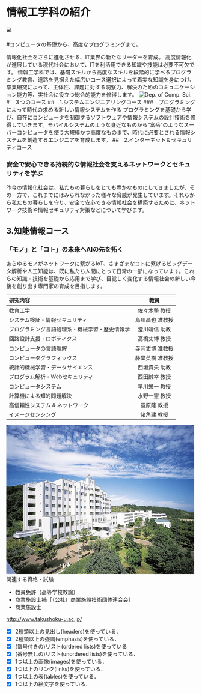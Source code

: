 # 情報工学科の紹介 
:computer:
<!-- Markdown記法を使って学科の紹介ページを作る -->

#コンピュータの基礎から、高度なプログラミングまで。

情報化社会をさらに進化させる、IT業界の新たなリーダーを育成。
高度情報化が進展している現代社会において、ITを利活用できる知識や技能は必要不可欠です。
情報工学科では、基礎スキルから高度なスキルを段階的に学べるプログラミング教育、進路を見据えた幅広いコース選択によって着実な知識を身につけ、卒業研究によって、主体性、課題に対する洞察力、解決のためのコミュニケーション能力等、実社会に役立つ総合的能力を修得します。
![Dep. of Comp. Sci.](https://feng.takushoku-u.ac.jp/albums/abm00004330.jpg "情報工学科")
#　３つのコース
##　1.システムエンジニアリングコース
###　プログラミングによって時代の求める新しい情報システムを作る
プログラミングを基礎から学び、自在にコンピュータを制御するソフトウェアや情報システムの設計技術を修得していきます。モバイルシステムのような身近なものから“富岳”のようなスーパーコンピュータを使う大規模かつ高度なものまで、時代に必要とされる情報システムを創造するエンジニアを育成します。
##　2.インターネット＆セキュリティコース
### 安全で安心できる持続的な情報社会を支えるネットワークとセキュリティを学ぶ
昨今の情報化社会は、私たちの暮らしをとても豊かなものにしてきましたが、その一方で、これまでにはみられなかった様々な脅威が発生しています。それらから私たちの暮らしを守り、安全で安心できる情報社会を構築するために、ネットワーク技術や情報セキュリティ対策などについて学びます。
## 3.知能情報コース
### 「モノ」と「コト」の未来へAIの先を拓く

あらゆるモノがネットワークに繋がるIoT、さまざまなコトに繋げるビッグデータ解析や人工知能は、既に私たち人間にとって日常の一部になっています。これらの知識・技術を基礎から応用まで学び、目覚しく変化する情報社会の新しい今後を創り出す専門家の育成を目指します。



|研究内容|教員|
|:--|:--:|
|教育工学|佐々木整 教授|
|システム検証・情報セキュリティ|島川昌也 准教授|
|プログラミング言語処理系・機械学習・歴史情報学	|澄川靖信 助教|
|回路設計支援・ロボティクス|高橋丈博 教授|
|コンピュータの言語理解|寺岡丈博 准教授|
|コンピュータグラフィックス|藤堂英樹 准教授|
|統計的機械学習・データサイエンス|西垣貴央 助教|
|プログラム解析・Webセキュリティ|西田誠幸 教授|
|コンピュータシステム|早川栄一 教授|
|計算機による知的問題解決|水野一憲 教授|
|高信頼性システム & ネットワーク|蓑原隆 教授|
|イメージセンシング|諸角建 教授|
![Takushoku University](hachioji.jpg "八王子国際キャンパス")
関連する資格・試験
- 教員免許（高等学校教諭）
- 商業施設士補［（公社）商業施設技術団体連合会］
- 商業施設士

http://www.takushoku-u.ac.jp/


<!-- この部分より上に記述を追加して下のチェックボックスで確認する -->
- [x] 2種類以上の見出し(headers)を使っている．
- [x] 2種類以上の強調(emphasis)を使っている．
- [x] (番号付きの)リスト(ordered lists)を使っている
- [x] (番号無しの)リスト(unordered lists)を使っている．
- [x] 1つ以上の画像(images)を使っている．
- [x] 1つ以上のリンク(links)を使っている．
- [x] 1つ以上の表(tables)を使っている．
- [x] 1つ以上の絵文字を使っている．
